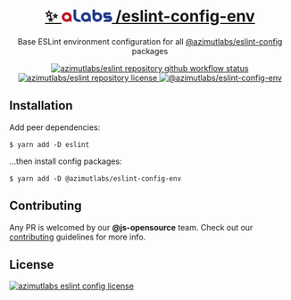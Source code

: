 <h1 align="center">
  <a target="_blank" href="https://alabs.team/en">
    ✨
    <img
      height="22.5"
      src="https://raw.githubusercontent.com/azimutlabs/logos/master/little_logo.png"
      alt="azimutlabs logo"
    />
    /eslint-config-env
  </a>
</h1>

<p align="center">Base ESLint environment configuration for all <a href="https://github.com/azimutlabs/eslint">@azimutlabs/eslint-config</a> packages</p>

<p align="center">
  <a href="https://github.com/azimutlabs/eslint/actions?query=workflow%3A%22Lint+and+Test%22">
    <img
      src="https://github.com/azimutlabs/eslint/workflows/Lint%20and%20Test/badge.svg"
      alt="azimutlabs/eslint repository github workflow status"
    />
  </a>
  <a href="https://github.com/azimutlabs/eslint/blob/master/LICENSE">
    <img
      src="https://img.shields.io/github/license/azimutlabs/eslint?label=License"
      alt="azimutlabs/eslint repository license"
    />
  </a>
   <a href="https://www.npmjs.com/package/@azimutlabs/eslint-config-env">
     <img
       src="https://img.shields.io/npm/v/@azimutlabs/eslint-config-env?color=blue&logo=npm&label="
       alt="@azimutlabs/eslint-config-env"
     />
   </a>
</p>

## Installation
Add peer dependencies:
```shell
$ yarn add -D eslint
```
...then install config packages:
```shell
$ yarn add -D @azimutlabs/eslint-config-env
```

## Contributing
Any PR is welcomed by our **@js-opensource** team.
Check out our [contributing](../../CONTRIBUTING.md) guidelines for more info.

## License
[![azimutlabs eslint config license](https://img.shields.io/github/license/azimutlabs/eslint?label=as%20always&color=informational)](../../LICENSE)
